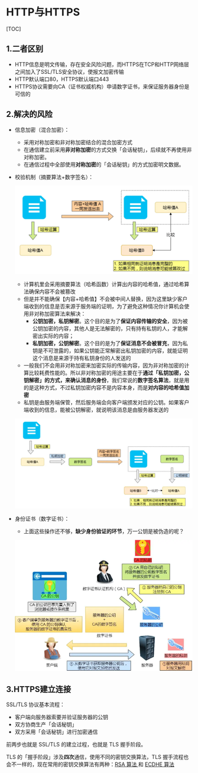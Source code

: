 # HTTP与HTTPS

[TOC]

## 1.二者区别

* HTTP信息是明文传输，存在安全风险问题，而HTTPS在TCP和HTTP网络层之间加入了SSL/TLS安全协议，使报文加密传输
* HTTP默认端口80，HTTPS默认端口443
* HTTPS协议需要向CA（证书权威机构）申请数字证书，来保证服务器身份是可信的



## 2.解决的风险

* 信息加密（混合加密）：

  * 采用对称加密和非对称加密结合的混合加密方式
  * 在通信建立前采用**非对称加密**的方式交换「会话秘钥」，后续就不再使用非对称加密。
  * 在通信过程中全部使用**对称加密**的「会话秘钥」的方式加密明文数据。

* 校验机制（摘要算法+数字签名）：

  ![](img/5.assets/摘要算法.webp)

  * 计算机里会采用摘要算法（哈希函数）计算出内容的哈希值，通过哈希算法确保内容不会被篡改
  * 但是并不能确保【内容+哈希值】不会被中间人替换，因为这里缺少客户端收到的信息是否来源于服务端的证明，为了避免这种情况你计算机会使用非对称加密算法来解决：
    * **公钥加密，私钥解密**。这个目的是为了**保证内容传输的安全**，因为被公钥加密的内容，其他人是无法解密的，只有持有私钥的人，才能解密出实际的内容；
    * **私钥加密，公钥解密**。这个目的是为了**保证消息不会被冒充**，因为私钥是不可泄露的，如果公钥能正常解密出私钥加密的内容，就能证明这个消息是来源于持有私钥身份的人发送的
  * 一般我们不会用非对称加密来加密实际的传输内容，因为非对称加密的计算比较耗费性能的。所以非对称加密的用途主要在于**通过「私钥加密，公钥解密」的方式，来确认消息的身份**，我们常说的**数字签名算法**，就是用的是这种方式，不过私钥加密内容不是内容本身，而是**对内容的哈希值加密**
  * 私钥是由服务端保管，然后服务端会向客户端颁发对应的公钥。如果客户端收到的信息，能被公钥解密，就说明该消息是由服务器发送的

  ![](img/5.assets/数字签名.webp)

* 身份证书（数字证书）：

  * 上面这些操作还不够，**缺少身份验证的环节**，万一公钥是被伪造的呢？

  ![](img/5.assets/22-数字证书工作流程.webp)



## 3.HTTPS建立连接

SSL/TLS 协议基本流程：

- 客户端向服务器索要并验证服务器的公钥
- 双方协商生产「会话秘钥」
- 双方采用「会话秘钥」进行加密通信

前两步也就是 SSL/TLS 的建立过程，也就是 TLS 握手阶段。

TLS 的「握手阶段」涉及**四次**通信，使用不同的密钥交换算法，TLS 握手流程也会不一样的，现在常用的密钥交换算法有两种：[RSA 算法 ](https://xiaolincoding.com/network/2_http/https_rsa.html)和 [ECDHE 算法](https://xiaolincoding.com/network/2_http/https_ecdhe.html)